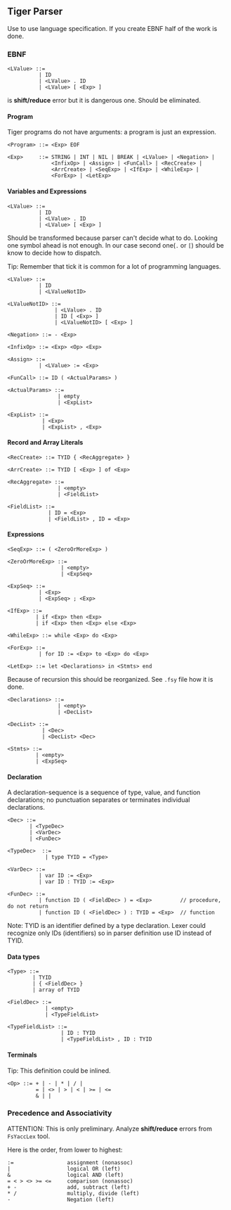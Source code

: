 ## Tiger Parser

Use to use language specification. If you create EBNF half of the work is done.

### EBNF

```
<LValue> ::=
          | ID
          | <LValue> . ID
          | <LValue> [ <Exp> ]
```

is **shift/reduce** error but it is dangerous one. Should be eliminated.

#### Program

Tiger programs do not have arguments: a program is just an expression.

```
<Program> ::= <Exp> EOF

<Exp>     ::= STRING | INT | NIL | BREAK | <LValue> | <Negation> |
              <InfixOp> | <Assign> | <FunCall> | <RecCreate> |
              <ArrCreate> | <SeqExp> | <IfExp> | <WhileExp> |
              <ForExp> | <LetExp>

```

#### Variables and Expressions

```
<LValue> ::=
          | ID
          | <LValue> . ID
          | <LValue> [ <Exp> ]
```

Should be transformed because parser can't decide what to do. Looking one symbol ahead
is not enough. In our case second one(`.` or `[`) should be know to decide how to dispatch.

Tip: Remember that tick it is common for a lot of programming languages.

```
<LValue> ::=
          | ID
          | <LValueNotID>

<LValueNotID> ::=
               | <LValue> . ID
               | ID [ <Exp> ]
               | <LValueNotID> [ <Exp> ]
```

```
<Negation> ::= - <Exp>

<InfixOp> ::= <Exp> <Op> <Exp>

<Assign> ::=
          | <LValue> := <Exp>

<FunCall> ::= ID ( <ActualParams> )

<ActualParams> ::=
                | empty
                | <ExpList>

<ExpList> ::=
           | <Exp>
           | <ExpList> , <Exp>
```

#### Record and Array Literals

```
<RecCreate> ::= TYID { <RecAggregate> }

<ArrCreate> ::= TYID [ <Exp> ] of <Exp>

<RecAggregate> ::=
                | <empty>
                | <FieldList>

<FieldList> ::=
             | ID = <Exp>
             | <FieldList> , ID = <Exp>
```


#### Expressions

```
<SeqExp> ::= ( <ZeroOrMoreExp> )

<ZeroOrMoreExp> ::=
                 | <empty>
                 | <ExpSeq>

<ExpSeq> ::=
          | <Exp>
          | <ExpSeq> ; <Exp>

<IfExp> ::=
         | if <Exp> then <Exp>
         | if <Exp> then <Exp> else <Exp>

<WhileExp> ::= while <Exp> do <Exp>

<ForExp> ::=
          | for ID := <Exp> to <Exp> do <Exp>

<LetExp> ::= let <Declarations> in <Stmts> end
```

Because of recursion this should be reorganized.
See `.fsy` file how it is done.

```
<Declarations> ::=
                | <empty>
                | <DecList>

<DecList> ::=
           | <Dec>
           | <DecList> <Dec>

<Stmts> ::=
         | <empty>
         | <ExpSeq>
```

#### Declaration

A declaration-sequence is a sequence of type, value, and function declarations; no
punctuation separates or terminates individual declarations.

```
<Dec> ::=
       | <TypeDec>
       | <VarDec>
       | <FunDec>

<TypeDec>  ::=
            | type TYID = <Type>

<VarDec> ::=
          | var ID := <Exp>
          | var ID : TYID := <Exp>

<FunDec> ::=
          | function ID ( <FieldDec> ) = <Exp>         // procedure, do not return
          | function ID ( <FieldDec> ) : TYID = <Exp>  // function
```

Note: TYID is an identifier defined by a type declaration. Lexer could recognize only
      IDs (identifiers) so in parser definition use ID instead of TYID.

#### Data types

```
<Type> ::=
        | TYID
        | { <FieldDec> }
        | array of TYID

<FieldDec> ::=
            | <empty>
            | <TypeFieldList>

<TypeFieldList> ::=
                 | ID : TYID
                 | <TypeFieldList> , ID : TYID

```

#### Terminals

Tip: This definition could be inlined.

```
<Op> ::= + | - | * | / |
         = | <> | > | < | >= | <=
         & | |
```

### Precedence and Associativity

ATTENTION: This is only preliminary. Analyze **shift/reduce** errors from `FsYaccLex` tool.

Here is the order, from lower to highest:

```
:=                 assignment (nonassoc)
|                  logical OR (left)
&                  logical AND (left)
= < > <> >= <=     comparison (nonassoc)
+ -                add, subtract (left)
* /                multiply, divide (left)
-                  Negation (left)
```
